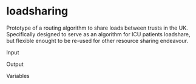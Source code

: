 # loadsharing

Prototype of a routing algorithm to share loads between trusts in the UK. Specifically designed to serve as an algorithm for ICU patients loadshare, but flexible enought to be re-used for other resource sharing endeavour.

Input

Output

Variables
